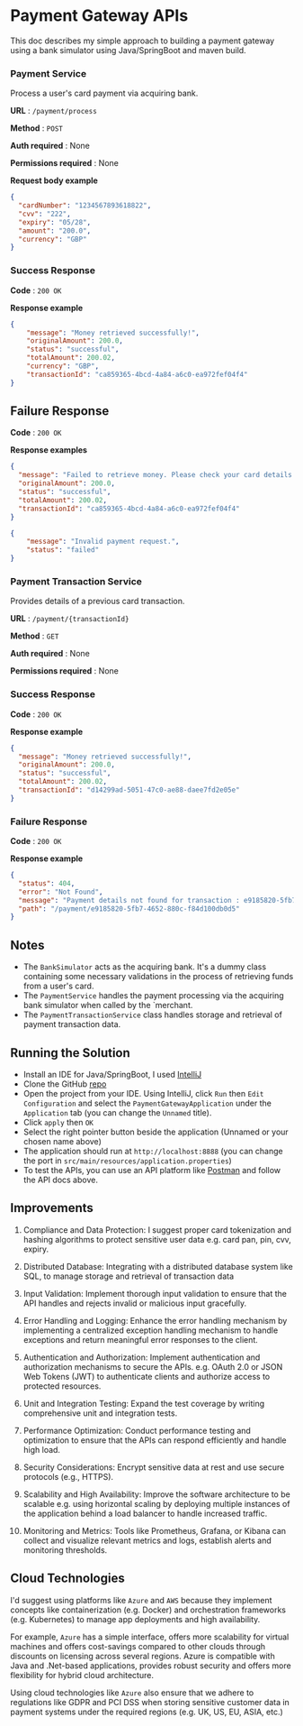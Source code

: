 # Payment Gateway APIs
This doc describes my simple approach to building a payment gateway using a bank simulator using Java/SpringBoot and maven build.

### Payment Service 
Process a user's card payment via acquiring bank.

**URL** : `/payment/process`

**Method** : `POST`

**Auth required** : None

**Permissions required** : None

**Request body example**

```json
{
  "cardNumber": "1234567893618822",
  "cvv": "222",
  "expiry": "05/28",
  "amount": "200.0",
  "currency": "GBP"
}
```

### Success Response

**Code** : `200 OK`

**Response example**

```json
{
    "message": "Money retrieved successfully!",
    "originalAmount": 200.0,
    "status": "successful",
    "totalAmount": 200.02,
    "currency": "GBP",
    "transactionId": "ca859365-4bcd-4a84-a6c0-ea972fef04f4"
}
```

## Failure Response

**Code** : `200 OK`

**Response examples**

```json
{
  "message": "Failed to retrieve money. Please check your card details or available balance.",
  "originalAmount": 200.0,
  "status": "successful",
  "totalAmount": 200.02,
  "transactionId": "ca859365-4bcd-4a84-a6c0-ea972fef04f4"
}
```

```json
{
    "message": "Invalid payment request.",
    "status": "failed"
}
```

### Payment Transaction Service
Provides details of a previous card transaction.

**URL** : `/payment/{transactionId}`

**Method** : `GET`

**Auth required** : None

**Permissions required** : None

### Success Response

**Code** : `200 OK`

**Response example**

```json
{
  "message": "Money retrieved successfully!",
  "originalAmount": 200.0,
  "status": "successful",
  "totalAmount": 200.02,
  "transactionId": "d14299ad-5051-47c0-ae88-daee7fd2e05e"
}
```

### Failure Response

**Code** : `200 OK`

**Response example**

```json
{
  "status": 404,
  "error": "Not Found",
  "message": "Payment details not found for transaction : e9185820-5fb7-4652-880c-f84d100db0d5",
  "path": "/payment/e9185820-5fb7-4652-880c-f84d100db0d5"
}
```

## Notes

* The `BankSimulator` acts as the acquiring bank. It's a dummy class containing some necessary validations in the process of retrieving funds from a user's card.
* The `PaymentService` handles the payment processing via the acquiring bank simulator when called by the `merchant.
* The `PaymentTransactionService` class handles storage and retrieval of payment transaction data.

## Running the Solution

* Install an IDE for Java/SpringBoot, I used [IntelliJ](https://www.jetbrains.com/help/idea/spring-boot.html)
* Clone the GitHub [repo](https://github.com/bukolabisuga/paymentgateway)
* Open the project from your IDE. Using IntelliJ, click `Run` then `Edit Configuration` and select the `PaymentGatewayApplication` under the `Application` tab (you can change the `Unnamed` title).
* Click `apply` then `OK`
* Select the right pointer button beside the application (Unnamed or your chosen name above)
* The application should run at `http://localhost:8888` (you can change the port in `src/main/resources/application.properties`)
* To test the APIs, you can use an API platform like [Postman](https://www.postman.com/) and follow the API docs above.

## Improvements

1. Compliance and Data Protection: I suggest proper card tokenization and hashing algorithms to protect sensitive user data e.g. card pan, pin, cvv, expiry.

2. Distributed Database: Integrating with a distributed database system like SQL, to manage storage and retrieval of transaction data

3. Input Validation: Implement thorough input validation to ensure that the API handles and rejects invalid or malicious input gracefully.

4. Error Handling and Logging: Enhance the error handling mechanism by implementing a centralized exception handling mechanism to handle exceptions and return meaningful error responses to the client.

5. Authentication and Authorization: Implement authentication and authorization mechanisms to secure the APIs. e.g. OAuth 2.0 or JSON Web Tokens (JWT) to authenticate clients and authorize access to protected resources. 

6. Unit and Integration Testing: Expand the test coverage by writing comprehensive unit and integration tests.

7. Performance Optimization: Conduct performance testing and optimization to ensure that the APIs can respond efficiently and handle high load.

8. Security Considerations: Encrypt sensitive data at rest and use secure protocols (e.g., HTTPS).

9. Scalability and High Availability: Improve the software architecture to be scalable e.g. using horizontal scaling by deploying multiple instances of the application behind a load balancer to handle increased traffic.

10. Monitoring and Metrics: Tools like Prometheus, Grafana, or Kibana can collect and visualize relevant metrics and logs, establish alerts and monitoring thresholds.


## Cloud Technologies 

I'd suggest using platforms like `Azure` and `AWS` because they implement concepts like containerization (e.g. Docker) and orchestration frameworks (e.g. Kubernetes) to manage app deployments and high availability.

For example, `Azure` has a simple interface, offers more scalability for virtual machines and offers cost-savings compared to other clouds through discounts on licensing across several regions.
Azure is compatible with Java and .Net-based applications, provides robust security and offers more flexibility for hybrid cloud architecture.

Using cloud technologies like `Azure` also ensure that we adhere to regulations like GDPR and PCI DSS when storing sensitive customer data in payment systems under the required regions (e.g. UK, US, EU, ASIA, etc.)

